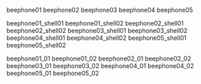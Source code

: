 beephone01
beephone02
beephone03
beephone04
beephone05

beephone01_shell01
beephone01_shell02
beephone02_shell01
beephone02_shell02
beephone03_shell01
beephone03_shell02
beephone04_shell01
beephone04_shell02
beephone05_shell01
beephone05_shell02

beephone01_01
beephone01_02
beephone02_01
beephone02_02
beephone03_01
beephone03_02
beephone04_01
beephone04_02
beephone05_01
beephone05_02